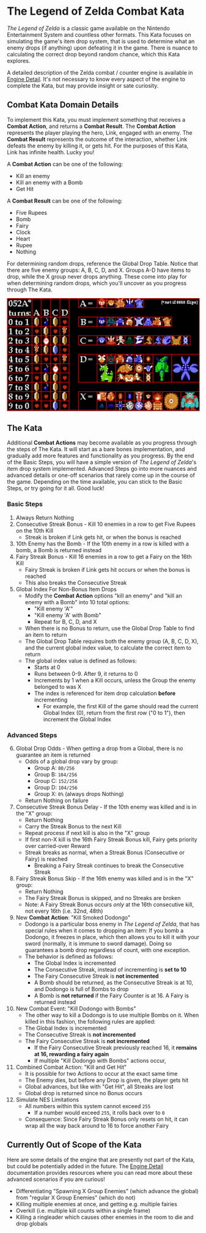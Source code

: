 ﻿# The Legend of Zelda Combat Kata
*The Legend of Zelda* is a classic game available on the Nintendo Entertainment System and countless other formats. This Kata focuses on simulating the game's item drop system, that is used to determine what an enemy drops (if anything) upon defeating it in the game. There is nuance to calculating the correct drop beyond random chance, which this Kata explores.

A detailed description of the Zelda combat / counter engine is available in [Engine Detail](./engine-detail.md). It's not necessary to know every aspect of the engine to complete the Kata, but may provide insight or sate curiosity.

## Combat Kata Domain Details
To implement this Kata, you must implement something that receives a **Combat Action**, and returns a **Combat Result**. The **Combat Action** represents the player playing the hero, Link, engaged with an enemy. The **Combat Result** represents the outcome of the interaction, whether Link defeats the enemy by killing it, or gets hit. For the purposes of this Kata, Link has infinite health. Lucky you!

A **Combat Action** can be one of the following:
- Kill an enemy
- Kill an enemy with a Bomb
- Get Hit

A **Combat Result** can be one of the following:
- Five Rupees
- Bomb
- Fairy
- Clock
- Heart
- Rupee
- Nothing

For determining random drops, reference the Global Drop Table. Notice that there are five enemy groups: A, B, C, D, and X. Groups A-D have items to drop, while the X group never drops anything. These come into play for when determining random drops, which you'll uncover as you progress through The Kata.

![Drop Table](./drop-table-full.png)

## The Kata
Additional **Combat Actions** may become available as you progress through the steps of The Kata. It will start as a bare bones implementation, and gradually add more features and functionality as you progress. By the end of the Basic Steps, you will have a simple version of *The Legend of Zelda*'s item drop system implemented. Advanced Steps go into more nuances and advanced details or one-off scenarios that rarely come up in the course of the game. Depending on the time available, you can stick to the Basic Steps, or try going for it all. Good luck!

### Basic Steps
1. Always Return Nothing
2. Consecutive Streak Bonus - Kill 10 enemies in a row to get Five Rupees on the 10th Kill
   - Streak is broken if Link gets hit, or when the bonus is reached
3. 10th Enemy has the Bomb - If the 10th enemy in a row is killed with a bomb, a Bomb is returned instead
4. Fairy Streak Bonus - Kill 16 enemies in a row to get a Fairy on the 16th Kill
   - Fairy Streak is broken if Link gets hit occurs or when the bonus is reached
   - This also breaks the Consecutive Streak
5. Global Index For Non-Bonus Item Drops
   - Modify the **Combat Action** options "kill an enemy" and "kill an enemy with a Bomb" into 10 total options:
      - "Kill enemy 'A'"
      - "Kill enemy 'A' with Bomb"
      - Repeat for B, C, D, and X
   - When there is no Bonus to return, use the Global Drop Table to find an item to return
   - The Global Drop Table requires both the enemy group (A, B, C, D, X), and the current global index value, to calculate the correct item to return
   - The global index value is defined as follows:
     - Starts at 0
     - Runs between 0-9. After 9, it returns to 0
     - Increments by 1 when a Kill occurs, unless the Group the enemy belonged to was X
     - The index is referenced for item drop calculation **before** incrementing
        - For example, the first Kill of the game should read the current Global Index (0), return from the first row ("0 to 1"), then increment the Global Index
   
### Advanced Steps
6. Global Drop Odds - When getting a drop from a Global, there is no guarantee an item is returned
   - Odds of a global drop vary by group:
      - Group A: `80/256`
      - Group B: `104/256`
      - Group C: `152/256`
      - Group D: `104/256`
      - Group X: `0%` (always drops Nothing)
   - Return Nothing on failure
7. Consecutive Streak Bonus Delay - If the 10th enemy was killed and is in the "X" group:
   - Return Nothing
   - Carry the Streak Bonus to the next Kill
   - Repeat process if next kill is also in the "X" group
   - If first non-X kill is the 16th Fairy Streak Bonus kill, Fairy gets priority over carried-over Reward
   - Streak breaks as normal, when a Streak Bonus (Consecutive or Fairy) is reached
      - Breaking a Fairy Streak continues to break the Consecutive Streak
8. Fairy Streak Bonus Skip - If the 16th enemy was killed and is in the "X" group:
   - Return Nothing
   - The Fairy Streak Bonus is skipped, and no Streaks are broken
   - Note: A Fairy Streak Bonus occurs *only* at the 16th consecutive kill, not every 16th (i.e. 32nd, 48th)
9. New **Combat Action**: "Kill Smoked Dodongo"
   - Dodongo is a particular boss enemy in *The Legend of Zelda*, that has special rules when it comes to dropping an item: If you bomb a Dodongo, it freezes in place, which then allows you to kill it with your sword (normally, it is immune to sword damage). Doing so guarantees a bomb drop regardless of count, with one exception.
   - The behavior is defined as follows:
     - The Global Index is incremented
     - The Consecutive Streak, instead of incrementing is **set to 10**
     - The Fairy Consecutive Streak is **not incremented**
     - A Bomb should be returned, as the Consecutive Streak is at 10, and Dodongo is full of Bombs to drop
     - A Bomb is **not returned** if the Fairy Counter is at 16. A Fairy is returned instead
10. New Combat Event: "Kill Dodongo with Bombs"
    - The other way to kill a Dodongo is to use multiple Bombs on it. When killed in this fashion, the following rules are applied:
    - The Global Index is incremented
    - The Consecutive Streak is **not incremented**
    - The Fairy Consecutive Streak is **not incremented**
      - If the Fairy Consecutive Streak previously reached 16, it **remains at 16, rewarding a fairy again**
      - If multiple "Kill Dodongo with Bombs" actions occur, 
11. Combined Combat Action: "Kill and Get Hit"
    - It is possible for two Actions to occur at the exact same time
    - The Enemy dies, but before any Drop is given, the player gets hit
    - Global advances, but like with "Get Hit", all Streaks are lost
    - Global drop is returned since no Bonus occurs
12. Simulate NES Limitations
    - All numbers within this system cannot exceed `255`
      - If a number would exceed `255`, it rolls back over to `0`
    - Consequence: Since Fairy Streak Bonus only resets on hit, it can wrap all the way back around to 16 to force another Fairy

## Currently Out of Scope of the Kata
Here are some details of the engine that are presently not part of the Kata, but could be potentially added in the future. The [Engine Detail](./engine-detail.md) documentation provides resources where you can read more about these advanced scenarios if you are curious!

- Differentiating "Spawning X Group Enemies" (which advance the global) from "regular X Group Enemies" (which do not)
- Killing multiple enemies at once, and getting e.g. multiple fairies
- Overkill (i.e. multiple kill counts within a single frame)
- Killing a ringleader which causes other enemies in the room to die and drop globals
